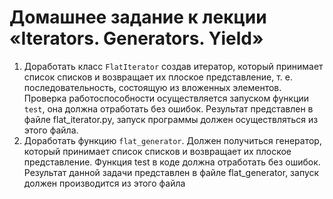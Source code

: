 # Домашнее задание к лекции «Iterators. Generators. Yield»
1. Доработать класс `FlatIterator` создав итератор, который принимает список списков и возвращает их плоское представление, т. е. последовательность, состоящую из вложенных элементов. Проверка работоспособности осуществляется запуском функции `test`, она должна отработать без ошибок. Результат представлен в файле flat_iterator.py, запуск программы должен осуществляться из этого файла.
2. Доработать функцию `flat_generator`. Должен получиться генератор, который принимает список списков и возвращает их плоское представление. Функция test в коде должна отработать без ошибок. Результат данной задачи представлен в файле flat_generator, запуск должен производится из этого файла

